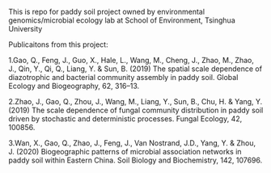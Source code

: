 This is repo for paddy soil project owned by environmental 
genomics/microbial ecology lab at School of Environment, Tsinghua University

Publicaitons from this project:


1.Gao, Q., Feng, J., Guo, X., Hale, L., Wang, M., Cheng, J., Zhao, M., Zhao, J., Qin, Y., Qi, Q., Liang, Y. & Sun, B. (2019) The spatial scale dependence of diazotrophic and bacterial community assembly in paddy soil. Global Ecology and Biogeography, 62, 316–13.

2.Zhao, J., Gao, Q., Zhou, J., Wang, M., Liang, Y., Sun, B., Chu, H. & Yang, Y. (2019) The scale dependence of fungal community distribution in paddy soil driven by stochastic and deterministic processes. Fungal Ecology, 42, 100856.

3.Wan, X., Gao, Q., Zhao, J., Feng, J., Van Nostrand, J.D., Yang, Y. & Zhou, J. (2020) Biogeographic patterns of microbial association networks in paddy soil within Eastern China. Soil Biology and Biochemistry, 142, 107696.
